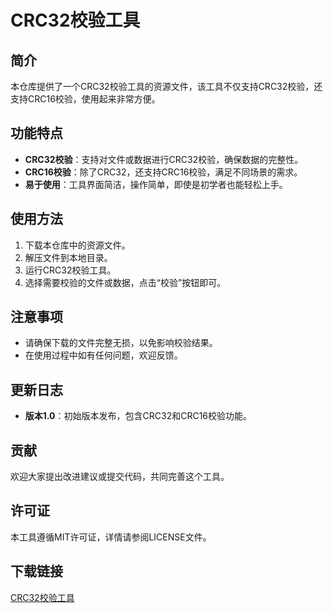 # CRC32校验工具

## 简介
本仓库提供了一个CRC32校验工具的资源文件，该工具不仅支持CRC32校验，还支持CRC16校验，使用起来非常方便。

## 功能特点
- **CRC32校验**：支持对文件或数据进行CRC32校验，确保数据的完整性。
- **CRC16校验**：除了CRC32，还支持CRC16校验，满足不同场景的需求。
- **易于使用**：工具界面简洁，操作简单，即使是初学者也能轻松上手。

## 使用方法
1. 下载本仓库中的资源文件。
2. 解压文件到本地目录。
3. 运行CRC32校验工具。
4. 选择需要校验的文件或数据，点击“校验”按钮即可。

## 注意事项
- 请确保下载的文件完整无损，以免影响校验结果。
- 在使用过程中如有任何问题，欢迎反馈。

## 更新日志
- **版本1.0**：初始版本发布，包含CRC32和CRC16校验功能。

## 贡献
欢迎大家提出改进建议或提交代码，共同完善这个工具。

## 许可证
本工具遵循MIT许可证，详情请参阅LICENSE文件。

## 下载链接

[CRC32校验工具](https://pan.quark.cn/s/1e0104005965)